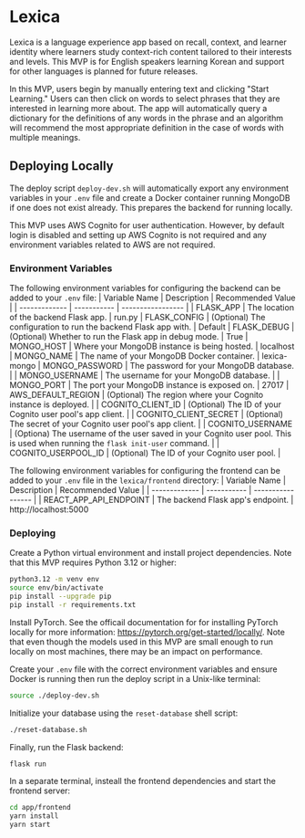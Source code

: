 # Lexica
Lexica is a language experience app based on recall, context, and learner identity where learners study context-rich content tailored to their interests and levels. This MVP is for English speakers learning Korean and support for other languages is planned for future releases.

In this MVP, users begin by manually entering text and clicking "Start Learning." Users can then click on words to select phrases that they are interested in learning more about. The app will automatically query a dictionary for the definitions of any words in the phrase and an algorithm will recommend the most appropriate definition in the case of words with multiple meanings.

## Deploying Locally
The deploy script `deploy-dev.sh` will automatically export any environment variables in your `.env` file and create a Docker container running MongoDB if one does not exist already. This prepares the backend for running locally.

This MVP uses AWS Cognito for user authentication. However, by default login is disabled and setting up AWS Cognito is not required and any environment variables related to AWS are not required.

### Environment Variables
The following environment variables for configuring the backend can be added to your `.env` file:
| Variable Name | Description | Recommended Value |
| ------------- | ----------- | ----------------- |
| FLASK_APP | The location of the backend Flask app. | run.py
| FLASK_CONFIG | (Optional) The configuration to run the backend Flask app with. | Default
| FLASK_DEBUG | (Optional) Whether to run the Flask app in debug mode. | True
| MONGO_HOST | Where your MongoDB instance is being hosted. | localhost
| MONGO_NAME | The name of your MongoDB Docker container. | lexica-mongo
| MONGO_PASSWORD | The password for your MongoDB database. |
| MONGO_USERNAME | The username for your MongoDB database. |
| MONGO_PORT | The port your MongoDB instance is exposed on. | 27017
| AWS_DEFAULT_REGION | (Optional) The region where your Cognito instance is deployed. |
| COGNITO_CLIENT_ID | (Optional) The ID of your Cognito user pool's app client. |
| COGNITO_CLIENT_SECRET | (Optional) The secret of your Cognito user pool's app client. |
| COGNITO_USERNAME | (Optiona) The username of the user saved in your Cognito user pool. This is used when running the `flask init-user` command. |
| COGNITO_USERPOOL_ID | (Optional) The ID of your Cognito user pool. |

The following environment variables for configuring the frontend can be added to your `.env` file in the `lexica/frontend` directory:
| Variable Name | Description | Recommended Value |
| ------------- | ----------- | ----------------- |
| REACT_APP_API_ENDPOINT | The backend Flask app's endpoint. | http://localhost:5000

### Deploying
Create a Python virtual environment and install project dependencies. Note that this MVP requires Python 3.12 or higher:

```bash
python3.12 -m venv env
source env/bin/activate
pip install --upgrade pip
pip install -r requirements.txt
```

Install PyTorch. See the officail documentation for for installing PyTorch locally for more information: https://pytorch.org/get-started/locally/. Note that even though the models used in this MVP are small enough to run locally on most machines, there may be an impact on performance.

Create your `.env` file with the correct environment variables and ensure Docker is running then run the deploy script in a Unix-like terminal:

```bash
source ./deploy-dev.sh
```

Initialize your database using the `reset-database` shell script:

```bash
./reset-database.sh
```

Finally, run the Flask backend:
```bash
flask run
```

In a separate terminal, insteall the frontend dependencies and start the frontend server:

```bash
cd app/frontend
yarn install
yarn start
```